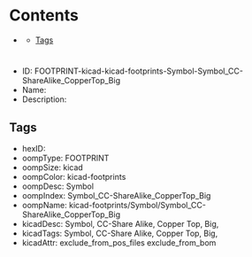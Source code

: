 



Contents
========

* [](#)
	* [Tags](#tags)

# 

- ID: FOOTPRINT-kicad-kicad-footprints-Symbol-Symbol_CC-ShareAlike_CopperTop_Big
- Name: 
- Description: 

## Tags

- hexID: 
- oompType: FOOTPRINT
- oompSize: kicad
- oompColor: kicad-footprints
- oompDesc: Symbol
- oompIndex: Symbol_CC-ShareAlike_CopperTop_Big
- oompName: kicad-footprints/Symbol/Symbol_CC-ShareAlike_CopperTop_Big
- kicadDesc: Symbol, CC-Share Alike, Copper Top, Big,
- kicadTags: Symbol, CC-Share Alike, Copper Top, Big,
- kicadAttr: exclude_from_pos_files exclude_from_bom
